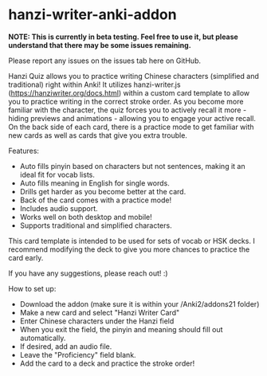 # hanzi-writer-anki-addon

**NOTE: This is currently in beta testing. Feel free to use it, but please understand that there may be some issues remaining.**

Please report any issues on the issues tab here on GitHub.

Hanzi Quiz allows you to practice writing Chinese characters (simplified and traditional) right within Anki! It utilizes hanzi-writer.js (https://hanziwriter.org/docs.html) within a custom card template to allow you to practice writing in the correct stroke order. As you become more familiar with the character, the quiz forces you to actively recall it more - hiding previews and animations - allowing you to engage your active recall. On the back side of each card, there is a practice mode to get familiar with new cards as well as cards that give you extra trouble.

Features:
- Auto fills pinyin based on characters but not sentences, making it an ideal fit for vocab lists.
- Auto fills meaning in English for single words.
- Drills get harder as you become better at the card.
- Back of the card comes with a practice mode!
- Includes audio support.
- Works well on both desktop and mobile!
- Supports traditional and simplified characters.

This card template is intended to be used for sets of vocab or HSK decks. I recommend modifying the deck to give you more chances to practice the card early.

If you have any suggestions, please reach out! :)

How to set up:
- Download the addon (make sure it is within your /Anki2/addons21 folder)
- Make a new card and select "Hanzi Writer Card"
- Enter Chinese characters under the Hanzi field
- When you exit the field, the pinyin and meaning should fill out automatically.
- If desired, add an audio file.
- Leave the "Proficiency" field blank.
- Add the card to a deck and practice the stroke order!
